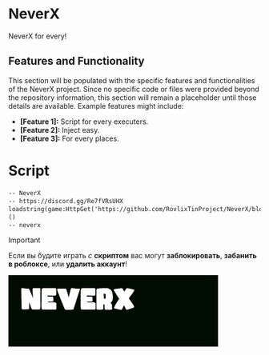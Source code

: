 # NeverX

NeverX for every!

## Features and Functionality

This section will be populated with the specific features and functionalities of the NeverX project.  Since no specific code or files were provided beyond the repository information, this section will remain a placeholder until those details are available.  Example features might include:

*   **[Feature 1]:** Script for every executers.
*   **[Feature 2]:** Inject easy.
*   **[Feature 3]:** For every places.

# **Script**
```
-- NeverX
-- https://discord.gg/Re7fVRsUHX
loadstring(game:HttpGet('https://github.com/RovlixTinProject/NeverX/blob/main/Hub'))()
-- neverx
```

> [!IMPORTANT]
> Если вы будите играть *с* **скриптом** вас могут **заблокировать**, **забанить в роблоксе**, или **удалить аккаунт**!

![Gif](https://github.com/RovlixTinProject/NeverX/blob/main/Image.gif)
